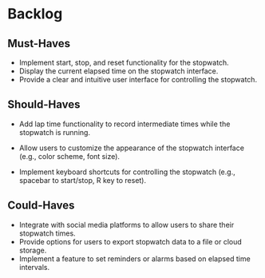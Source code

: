 # Backlog

## Must-Haves

- Implement start, stop, and reset functionality for the stopwatch.
- Display the current elapsed time on the stopwatch interface.
- Provide a clear and intuitive user interface for controlling the stopwatch.

## Should-Haves

- Add lap time functionality to record intermediate times while the stopwatch is
  running.

- Allow users to customize the appearance of the stopwatch interface (e.g.,
  color scheme, font size).
- Implement keyboard shortcuts for controlling the stopwatch (e.g., spacebar to
  start/stop, R key to reset).

## Could-Haves

- Integrate with social media platforms to allow users to share their stopwatch
  times.
- Provide options for users to export stopwatch data to a file or cloud storage.
- Implement a feature to set reminders or alarms based on elapsed time
  intervals.

